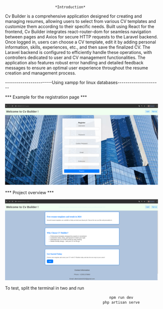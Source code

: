                            *Introduction*

Cv Builder is a comprehensive application designed for creating and managing resumes, allowing users to select from various CV templates and customize them according to their specific needs. Built using React for the frontend, Cv Builder integrates react-router-dom for seamless navigation between pages and Axios for secure HTTP requests to the Laravel backend. Once logged in, users can choose a CV template, edit it by adding personal information, skills, experiences, etc., and then save the finalized CV. The Laravel backend is configured to efficiently handle these operations, with controllers dedicated to user and CV management functionalities. The application also features robust error handling and detailed feedback messages to ensure an optimal user experience throughout the resume creation and management process.


------------------------Using xampp for linux databases----------------------


*** Example for the registration page ***

![Exemple d'image](assets/f.png)


*** Project overview ***

![Exemple d'image](assets/g.png)


To test, split the terminal in two and run 

                                                    npm run dev
                                                 php artisan serve